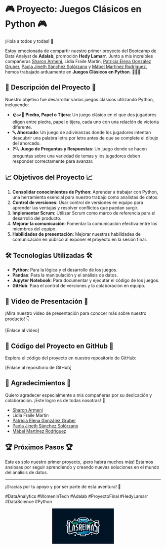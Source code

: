 # 🎮 **Proyecto: Juegos Clásicos en Python** 🎮

¡Hola a todos y todas! 👋

Estoy emocionada de compartir nuestro primer proyecto del Bootcamp de Data Analyst de **Adalab**, promoción **Hedy Lamarr**. Junto a mis increíbles compañeras [Sharon Armeni](https://www.linkedin.com/in/sharon-armeni/), Lidia Fraile Martin, [Patricia Elena González Gruber](https://www.linkedin.com/in/patricia-gonzalez-gruber/), [Paola Jineth Sánchez Solórzano](https://www.linkedin.com/in/paola-s%C3%A1nchez-sol%C3%B3rzano-5a05751b4/) y [Mábel Martínez Rodríguez](https://www.linkedin.com/in/mabelmr), hemos trabajado arduamente en **Juegos Clásicos en Python**. 💪👩‍💻

## 🌟 **Descripción del Proyecto** 🌟

Nuestro objetivo fue desarrollar varios juegos clásicos utilizando Python, incluyendo:

- 🪨✂️📄 **Piedra, Papel o Tijera**: Un juego clásico en el que dos jugadores eligen entre piedra, papel o tijera, cada uno con una relación de victoria diferente.
- 🔤 **Ahorcado**: Un juego de adivinanzas donde los jugadores intentan descubrir una palabra letra por letra antes de que se complete el dibujo del ahorcado.
- ❓🔍 **Juego de Preguntas y Respuestas**: Un juego donde se hacen preguntas sobre una variedad de temas y los jugadores deben responder correctamente para avanzar.

## 📈 **Objetivos del Proyecto** 📈

1. **Consolidar conocimientos de Python**: Aprender a trabajar con Python, una herramienta esencial para nuestro trabajo como analistas de datos.
2. **Control de versiones**: Usar control de versiones en equipo para aprender las ventajas y resolver conflictos que puedan surgir.
3. **Implementar Scrum**: Utilizar Scrum como marco de referencia para el desarrollo del producto.
4. **Mejorar la comunicación**: Fomentar la comunicación efectiva entre los miembros del equipo.
5. **Habilidades de presentación**: Mejorar nuestras habilidades de comunicación en público al exponer el proyecto en la sesión final.

## 🛠️ **Tecnologías Utilizadas** 🛠️

- **Python**: Para la lógica y el desarrollo de los juegos.
- **Pandas**: Para la manipulación y el análisis de datos.
- **Jupyter Notebook**: Para documentar y ejecutar el código de los juegos.
- **GitHub**: Para el control de versiones y la colaboración en equipo.

## 🎥 **Video de Presentación** 🎥

¡Mira nuestro video de presentación para conocer más sobre nuestro producto! 👇

[Enlace al video]

## 📂 **Código del Proyecto en GitHub** 📂

Explora el código del proyecto en nuestro repositorio de GitHub:

[Enlace al repositorio de GitHub]

## 🎉 **Agradecimientos** 🎉

Quiero agradecer especialmente a mis compañeras por su dedicación y colaboración. ¡Este logro es de todas nosotras! 💖

- [Sharon Armeni](https://www.linkedin.com/in/sharon-armeni/)
- Lidia Fraile Martin
- [Patricia Elena González Gruber](https://www.linkedin.com/in/patricia-gonzalez-gruber/)
- [Paola Jineth Sánchez Solórzano](https://www.linkedin.com/in/paola-s%C3%A1nchez-sol%C3%B3rzano-5a05751b4/)
- [Mábel Martínez Rodríguez](https://www.linkedin.com/in/mabelmr)

## 🏆 **Próximos Pasos** 🏆

Este es solo nuestro primer proyecto, ¡pero habrá muchos más! Estamos ansiosas por seguir aprendiendo y creando nuevas soluciones en el mundo del análisis de datos.

---

¡Gracias por tu apoyo y por ser parte de esta aventura! 🚀

#DataAnalytics #WomenInTech #Adalab #ProyectoFinal #HedyLamarr #DataScience #Python

<div align="center">
  <img src="https://github.com/MabelMaff/Adalab-proyecto-da-promo-H-modulo-1-LasReinas-1/blob/main/Logo%20Las%20Reinas.jpg" alt="Logo del equipo Las Reinas" width="200"/>
</div>


